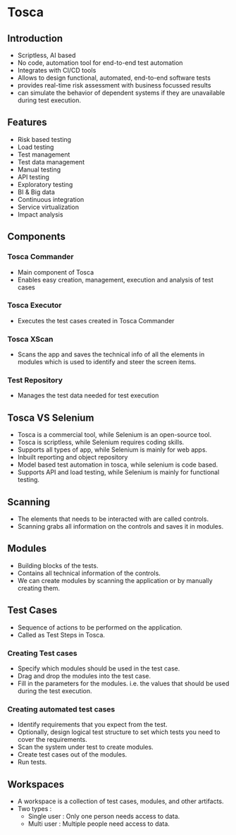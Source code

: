 # Tosca

## Introduction 

- Scriptless, AI based
- No code, automation tool for end-to-end test automation
- Integrates with CI/CD tools
- Allows to design functional, automated, end-to-end software tests
- provides real-time risk assessment with business focussed results
- can simulate the behavior of dependent systems if they are unavailable during test execution.

## Features

- Risk based testing
- Load testing
- Test management
- Test data management
- Manual testing
- API testing
- Exploratory testing
- BI & Big data
- Continuous integration
- Service virtualization
- Impact analysis


## Components

### Tosca Commander

- Main component of Tosca
- Enables easy creation, management, execution and analysis of test cases

### Tosca Executor

- Executes the test cases created in Tosca Commander

### Tosca XScan

- Scans the app and saves the technical info of all the elements in modules which is used to identify and steer the screen items.

### Test Repository

- Manages the test data needed for test execution

## Tosca VS Selenium

- Tosca is a commercial tool, while Selenium is an open-source tool.
- Tosca is scriptless, while Selenium requires coding skills.
- Supports all types of app, while Selenium is mainly for web apps.
- Inbuilt reporting and object repository
- Model based test automation in tosca, while selenium is code based.
- Supports API and load testing, while Selenium is mainly for functional testing.

## Scanning

- The elements that needs to be interacted with are called controls.
- Scanning grabs all information on the controls and saves it in modules.

## Modules

- Building blocks of the tests.
- Contains all technical information of the controls.
- We can create modules by scanning the application or by manually creating them.


## Test Cases

- Sequence of actions to be performed on the application.
- Called as Test Steps in Tosca.

### Creating Test cases

- Specify which modules should be used in the test case.
- Drag and drop the modules into the test case.
- Fill in the parameters for the modules. i.e. the values that should be used during the test execution.

### Creating automated test cases

- Identify requirements that you expect from the test.
- Optionally, design logical test structure to set which tests you need to cover the requirements.
- Scan the system under test to create modules.
- Create test cases out of the modules.
- Run tests.

## Workspaces

- A workspace is a collection of test cases, modules, and other artifacts.
- Two types :
    - Single user : Only one person needs access to data.
    - Multi user : Multiple people need access to data.